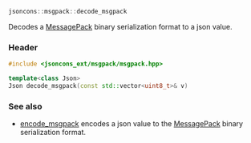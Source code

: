 ```c++
jsoncons::msgpack::decode_msgpack
```
Decodes a [MessagePack](http://msgpack.org/index.html) binary serialization format to a json value.

### Header
```c++
#include <jsoncons_ext/msgpack/msgpack.hpp>

template<class Json>
Json decode_msgpack(const std::vector<uint8_t>& v)
```

### See also

- [encode_msgpack](encode_msgpack) encodes a json value to the [MessagePack](http://msgpack.org/index.html) binary serialization format.


